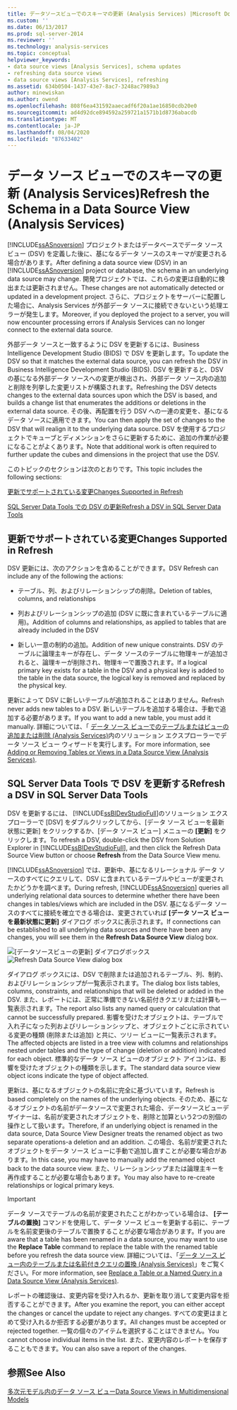 ```yaml
---
title: データソースビューでのスキーマの更新 (Analysis Services) |Microsoft Docs
ms.custom: ''
ms.date: 06/13/2017
ms.prod: sql-server-2014
ms.reviewer: ''
ms.technology: analysis-services
ms.topic: conceptual
helpviewer_keywords:
- data source views [Analysis Services], schema updates
- refreshing data source views
- data source views [Analysis Services], refreshing
ms.assetid: 634b0504-1437-43e7-8ac7-3248ac7989a3
author: minewiskan
ms.author: owend
ms.openlocfilehash: 808f6ea431592aaecadf6f20a1ae16850cdb20e0
ms.sourcegitcommit: ad4d92dce894592a259721a1571b1d8736abacdb
ms.translationtype: MT
ms.contentlocale: ja-JP
ms.lasthandoff: 08/04/2020
ms.locfileid: "87633402"
---
```

# <a name="refresh-the-schema-in-a-data-source-view-analysis-services"></a><span data-ttu-id="8df11-102">データ ソース ビューでのスキーマの更新 (Analysis Services)</span><span class="sxs-lookup"><span data-stu-id="8df11-102">Refresh the Schema in a Data Source View (Analysis Services)</span></span>
  <span data-ttu-id="8df11-103">[!INCLUDE[ssASnoversion](../../../includes/ssasnoversion-md.md)] プロジェクトまたはデータベースでデータ ソース ビュー (DSV) を定義した後に、基になるデータ ソースのスキーマが変更される場合があります。</span><span class="sxs-lookup"><span data-stu-id="8df11-103">After defining a data source view (DSV) in an [!INCLUDE[ssASnoversion](../../../includes/ssasnoversion-md.md)] project or database, the schema in an underlying data source may change.</span></span> <span data-ttu-id="8df11-104">開発プロジェクトでは、これらの変更は自動的に検出または更新されません。</span><span class="sxs-lookup"><span data-stu-id="8df11-104">These changes are not automatically detected or updated in a development project.</span></span> <span data-ttu-id="8df11-105">さらに、プロジェクトをサーバーに配置した場合に、Analysis Services が外部データ ソースに接続できないという処理エラーが発生します。</span><span class="sxs-lookup"><span data-stu-id="8df11-105">Moreover, if you deployed the project to a server, you will now encounter processing errors if Analysis Services can no longer connect to the external data source.</span></span>

 <span data-ttu-id="8df11-106">外部データ ソースと一致するように DSV を更新するには、Business Intelligence Development Studio (BIDS) で DSV を更新します。</span><span class="sxs-lookup"><span data-stu-id="8df11-106">To update the DSV so that it matches the external data source, you can refresh the DSV in Business Intelligence Development Studio (BIDS).</span></span> <span data-ttu-id="8df11-107">DSV を更新すると、DSV の基になる外部データ ソースへの変更が検出され、外部データ ソース内の追加と削除を列挙した変更リストが構築されます。</span><span class="sxs-lookup"><span data-stu-id="8df11-107">Refreshing the DSV detects changes to the external data sources upon which the DSV is based, and builds a change list that enumerates the additions or deletions in the external data source.</span></span> <span data-ttu-id="8df11-108">その後、再配置を行う DSV への一連の変更を、基になるデータ ソースに適用できます。</span><span class="sxs-lookup"><span data-stu-id="8df11-108">You can then apply the set of changes to the DSV that will realign it to the underlying data source.</span></span> <span data-ttu-id="8df11-109">DSV を使用するプロジェクトでキューブとディメンションをさらに更新するために、追加の作業が必要になることがよくあります。</span><span class="sxs-lookup"><span data-stu-id="8df11-109">Note that additional work is often required to further update the cubes and dimensions in the project that use the DSV.</span></span>

 <span data-ttu-id="8df11-110">このトピックのセクションは次のとおりです。</span><span class="sxs-lookup"><span data-stu-id="8df11-110">This topic includes the following sections:</span></span>

 [<span data-ttu-id="8df11-111">更新でサポートされている変更</span><span class="sxs-lookup"><span data-stu-id="8df11-111">Changes Supported in Refresh</span></span>](#bkmk_changlist)

 [<span data-ttu-id="8df11-112">SQL Server Data Tools での DSV の更新</span><span class="sxs-lookup"><span data-stu-id="8df11-112">Refresh a DSV in SQL Server Data Tools</span></span>](#bkmk_DSVrefresh)

##  <a name="changes-supported-in-refresh"></a><a name="bkmk_changlist"></a><span data-ttu-id="8df11-113">更新でサポートされている変更</span><span class="sxs-lookup"><span data-stu-id="8df11-113">Changes Supported in Refresh</span></span>
 <span data-ttu-id="8df11-114">DSV 更新には、次のアクションを含めることができます。</span><span class="sxs-lookup"><span data-stu-id="8df11-114">DSV Refresh can include any of the following the actions:</span></span>

-   <span data-ttu-id="8df11-115">テーブル、列、およびリレーションシップの削除。</span><span class="sxs-lookup"><span data-stu-id="8df11-115">Deletion of tables, columns, and relationships</span></span>

-   <span data-ttu-id="8df11-116">列およびリレーションシップの追加 (DSV に既に含まれているテーブルに適用)。</span><span class="sxs-lookup"><span data-stu-id="8df11-116">Addition of columns and relationships, as applied to tables that are already included in the DSV</span></span>

-   <span data-ttu-id="8df11-117">新しい一意の制約の追加。</span><span class="sxs-lookup"><span data-stu-id="8df11-117">Addition of new unique constraints.</span></span> <span data-ttu-id="8df11-118">DSV のテーブルに論理主キーが存在し、データ ソースのテーブルに物理キーが追加されると、論理キーが削除され、物理キーで置換されます。</span><span class="sxs-lookup"><span data-stu-id="8df11-118">If a logical primary key exists for a table in the DSV and a physical key is added to the table in the data source, the logical key is removed and replaced by the physical key.</span></span>

 <span data-ttu-id="8df11-119">更新によって DSV に新しいテーブルが追加されることはありません。</span><span class="sxs-lookup"><span data-stu-id="8df11-119">Refresh never adds new tables to a DSV.</span></span> <span data-ttu-id="8df11-120">新しいテーブルを追加する場合は、手動で追加する必要があります。</span><span class="sxs-lookup"><span data-stu-id="8df11-120">If you want to add a new table, you must add it manually.</span></span> <span data-ttu-id="8df11-121">詳細については、「 [データ ソース ビューでのテーブルまたはビューの追加または削除 (Analysis Services)](adding-or-removing-tables-or-views-in-a-data-source-view-analysis-services.md)内のソリューション エクスプローラーでデータ ソース ビュー ウィザードを実行します。</span><span class="sxs-lookup"><span data-stu-id="8df11-121">For more information, see [Adding or Removing Tables or Views in a Data Source View &#40;Analysis Services&#41;](adding-or-removing-tables-or-views-in-a-data-source-view-analysis-services.md).</span></span>

##  <a name="refresh-a-dsv-in-sql-server-data-tools"></a><a name="bkmk_DSVrefresh"></a><span data-ttu-id="8df11-122">SQL Server Data Tools で DSV を更新する</span><span class="sxs-lookup"><span data-stu-id="8df11-122">Refresh a DSV in SQL Server Data Tools</span></span>
 <span data-ttu-id="8df11-123">DSV を更新するには、 [!INCLUDE[ssBIDevStudioFull](../../includes/ssbidevstudiofull-md.md)]のソリューション エクスプローラーで [DSV] をダブルクリックしてから、[データ ソース ビューを最新状態に更新] をクリックするか、[データ ソース ビュー] メニューの **[更新]** をクリックします。</span><span class="sxs-lookup"><span data-stu-id="8df11-123">To refresh a DSV, double-click the DSV from Solution Explorer in [!INCLUDE[ssBIDevStudioFull](../../includes/ssbidevstudiofull-md.md)], and then click the Refresh Data Source View button or choose **Refresh** from the Data Source View menu.</span></span>

 <span data-ttu-id="8df11-124">[!INCLUDE[ssASnoversion](../../../includes/ssasnoversion-md.md)] では、更新中、基になるリレーショナル データ ソースのすべてにクエリして、DSV に含まれているテーブルやビューが変更されたかどうかを調べます。</span><span class="sxs-lookup"><span data-stu-id="8df11-124">During refresh, [!INCLUDE[ssASnoversion](../../../includes/ssasnoversion-md.md)] queries all underlying relational data sources to determine whether there have been changes in tables/views which are included in the DSV.</span></span> <span data-ttu-id="8df11-125">基になるデータ ソースのすべてに接続を確立できる場合は、変更されていれば **[データ ソース ビューを最新状態に更新]** ダイアログ ボックスに表示されます。</span><span class="sxs-lookup"><span data-stu-id="8df11-125">If connections can be established to all underlying data sources and there have been any changes, you will see them in the **Refresh Data Source View** dialog box.</span></span>

 <span data-ttu-id="8df11-126">![[データソースビューの更新] ダイアログボックス](../media/ssas-olapdsv-refresh.gif "[データ ソース ビューを最新状態に更新] ダイアログ ボックス")</span><span class="sxs-lookup"><span data-stu-id="8df11-126">![Refresh Data Source View dialog box](../media/ssas-olapdsv-refresh.gif "Refresh Data Source View dialog box")</span></span>

 <span data-ttu-id="8df11-127">ダイアログ ボックスには、DSV で削除または追加されるテーブル、列、制約、およびリレーションシップが一覧表示されます。</span><span class="sxs-lookup"><span data-stu-id="8df11-127">The dialog box lists tables, columns, constraints, and relationships that will be deleted or added in the DSV.</span></span> <span data-ttu-id="8df11-128">また、レポートには、正常に準備できない名前付きクエリまたは計算も一覧表示されます。</span><span class="sxs-lookup"><span data-stu-id="8df11-128">The report also lists any named query or calculation that cannot be successfully prepared.</span></span> <span data-ttu-id="8df11-129">影響を受けたオブジェクトは、テーブルで入れ子になった列およびリレーションシップと、オブジェクトごとに示されている変更の種類 (削除または追加) と共に、ツリー ビューに一覧表示されます。</span><span class="sxs-lookup"><span data-stu-id="8df11-129">The affected objects are listed in a tree view with columns and relationships nested under tables and the type of change (deletion or addition) indicated for each object.</span></span> <span data-ttu-id="8df11-130">標準的なデータ ソース ビューのオブジェクト アイコンは、影響を受けたオブジェクトの種類を示します。</span><span class="sxs-lookup"><span data-stu-id="8df11-130">The standard data source view object icons indicate the type of object affected.</span></span>

 <span data-ttu-id="8df11-131">更新は、基になるオブジェクトの名前に完全に基づいています。</span><span class="sxs-lookup"><span data-stu-id="8df11-131">Refresh is based completely on the names of the underlying objects.</span></span> <span data-ttu-id="8df11-132">そのため、基になるオブジェクトの名前がデータソースで変更された場合、データソースビューデザイナーは、名前が変更されたオブジェクトを、削除と加算という2つの別個の操作として扱います。</span><span class="sxs-lookup"><span data-stu-id="8df11-132">Therefore, if an underlying object is renamed in the data source, Data Source View Designer treats the renamed object as two separate operations-a deletion and an addition.</span></span> <span data-ttu-id="8df11-133">この場合、名前が変更されたオブジェクトをデータ ソース ビューに手動で追加し直すことが必要な場合があります。</span><span class="sxs-lookup"><span data-stu-id="8df11-133">In this case, you may have to manually add the renamed object back to the data source view.</span></span> <span data-ttu-id="8df11-134">また、リレーションシップまたは論理主キーを再作成することが必要な場合もあります。</span><span class="sxs-lookup"><span data-stu-id="8df11-134">You may also have to re-create relationships or logical primary keys.</span></span>

> [!IMPORTANT]
>  <span data-ttu-id="8df11-135">データ ソースでテーブルの名前が変更されたことがわかっている場合は、 **[テーブルの置換]** コマンドを使用して、データ ソース ビューを更新する前に、テーブルを名前変更後のテーブルで置換することが必要な場合があります。</span><span class="sxs-lookup"><span data-stu-id="8df11-135">If you are aware that a table has been renamed in a data source, you may want to use the **Replace Table** command to replace the table with the renamed table before you refresh the data source view.</span></span> <span data-ttu-id="8df11-136">詳細については、「[データ ソース ビュー内のテーブルまたは名前付きクエリの置換 (Analysis Services)](replace-a-table-or-a-named-query-in-a-data-source-view-analysis-services.md)」をご覧ください。</span><span class="sxs-lookup"><span data-stu-id="8df11-136">For more information, see [Replace a Table or a Named Query in a Data Source View &#40;Analysis Services&#41;](replace-a-table-or-a-named-query-in-a-data-source-view-analysis-services.md).</span></span>

 <span data-ttu-id="8df11-137">レポートの確認後は、変更内容を受け入れるか、更新を取り消して変更内容を拒否することができます。</span><span class="sxs-lookup"><span data-stu-id="8df11-137">After you examine the report, you can either accept the changes or cancel the update to reject any changes.</span></span> <span data-ttu-id="8df11-138">すべての変更はまとめて受け入れるか拒否する必要があります。</span><span class="sxs-lookup"><span data-stu-id="8df11-138">All changes must be accepted or rejected together.</span></span> <span data-ttu-id="8df11-139">一覧の個々のアイテムを選択することはできません。</span><span class="sxs-lookup"><span data-stu-id="8df11-139">You cannot choose individual items in the list.</span></span> <span data-ttu-id="8df11-140">また、変更内容のレポートを保存することもできます。</span><span class="sxs-lookup"><span data-stu-id="8df11-140">You can also save a report of the changes.</span></span>

## <a name="see-also"></a><span data-ttu-id="8df11-141">参照</span><span class="sxs-lookup"><span data-stu-id="8df11-141">See Also</span></span>
 [<span data-ttu-id="8df11-142">多次元モデル内のデータ ソース ビュー</span><span class="sxs-lookup"><span data-stu-id="8df11-142">Data Source Views in Multidimensional Models</span></span>](data-source-views-in-multidimensional-models.md)



